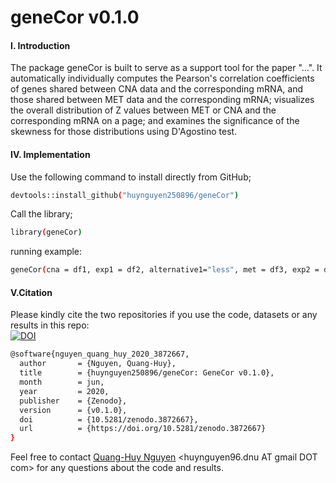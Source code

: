 # geneCor v0.1.0
#### I. Introduction
The package geneCor is built to serve as a support tool for the paper "...". It automatically individually computes the Pearson's correlation coefficients of genes shared between CNA data and the corresponding mRNA, and those shared between MET data and the corresponding mRNA; visualizes the overall distribution of Z values between MET or CNA and the corresponding mRNA on a page; and examines the significance of the skewness for those distributions using D'Agostino test. </br> 


#### IV. Implementation
Use the following command to install directly from GitHub;
```sh
devtools::install_github("huynguyen250896/geneCor")
```
Call the library;
```sh
library(geneCor)
```
running example:
```sh
geneCor(cna = df1, exp1 = df2, alternative1="less", met = df3, exp2 = df4, alternative2="greater")
```

#### V.Citation 
Please kindly cite the two repositories if you use the code, datasets or any results in this repo: </br>
[![DOI](https://zenodo.org/badge/DOI/10.5281/zenodo.3872667.svg)](https://doi.org/10.5281/zenodo.3872667)
```sh
@software{nguyen_quang_huy_2020_3872667,
  author       = {Nguyen, Quang-Huy},
  title        = {huynguyen250896/geneCor: GeneCor v0.1.0},
  month        = jun,
  year         = 2020,
  publisher    = {Zenodo},
  version      = {v0.1.0},
  doi          = {10.5281/zenodo.3872667},
  url          = {https://doi.org/10.5281/zenodo.3872667}
}
```
Feel free to contact [Quang-Huy Nguyen](https://github.com/huynguyen250896) <huynguyen96.dnu AT gmail DOT com> for any questions about the code and results.
